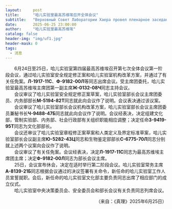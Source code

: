 ```yaml
---
layout:     post
title:      "哈儿实验室最高苏维埃召开全体会议"
subtitle:   "Верховный Совет Лаборатории Хаера провел пленарное заседание"
date:       2025-06-25 23:00:00
author:     "哈儿实验室最高苏维埃"
catalog: false
header-img: "img/uf1.jpg"
header-mask: 0
tags:
  - 消息
---
```


&emsp;&emsp;6月24日至25日，哈儿实验室第四届最高苏维埃召开第七次全体会议第一阶段会议，通过哈儿实验室安全规定修正案和哈儿实验室机构改革方案，并通过了有关任免案。**Л-1917-11С**、**Ф-9182-00Л**等同志出席会议。受主席团委托，哈儿实验室最高苏维埃主席团第一副主席**Ж-0132-08Ч**同志主持会议。  
&emsp;&emsp;会议审议了哈儿实验室安全规定修正案草案，哈儿实验室部长会议主席团委员、内务部部长**М-5194-82Т**同志就此向会议作了说明。会议表决通过该议案。  
&emsp;&emsp;会议审议了哈儿实验室部长会议机构改革方案，哈儿实验室部长会议主席团委员兼秘书长**Ч-9488-47Б**同志就此向会议作了说明。会议经表决，决定组建文化部，管制实验部、内务部、社会行政部有关组织职能相应调整；决定任命**З-9419-95Т**同志为文化部部长。  
&emsp;&emsp;会议还审议了哈儿实验室章程修正案草案和人类定义及界定标准草案，哈儿实验室部长会议副主席**Ю-5282-43Ц**同志和生物鉴定部部长**С-6775-70Л**同志分别就上述两个议案向会议作了说明。  
&emsp;&emsp;会议审议了有关任免案。会议经表决，决定**Л-1917-11С**同志为最高苏维埃主席团主席；决定**Ф-9182-00Л**同志为部长会议主席。  
&emsp;&emsp;25日，会议宣布休会，决定在适时举行第二阶段会议。哈儿实验室常务主席**А-8139-21Б**同志根据会议通过的决议签署有关命令，新任命的哈儿实验室工作人员宣誓就职。会后，新任命的哈儿实验室文化部主要负责同志出席了相应部门的成立仪式。  
&emsp;&emsp;哈儿实验室中央决策委员会、安全委员会和部长会议有关负责同志列席会议。
<div style="text-align: right">（来自：《真理》2025年6月25日）</div>